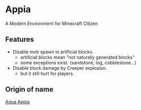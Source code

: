 # Appia

A Modern Environment for Minecraft Citizen

## Features
* Disable mob spawn in artificial blocks.
    * artificial blocks mean "not naturally generated blocks"
    * some exceptions exist. (sandstone, log, cobblestone...)
* Disable block damage by Creeper explosion.
    * but it still hurt for players.

## Origin of name
[Aqua Appia](https://en.wikipedia.org/wiki/Aqua_Appia)
